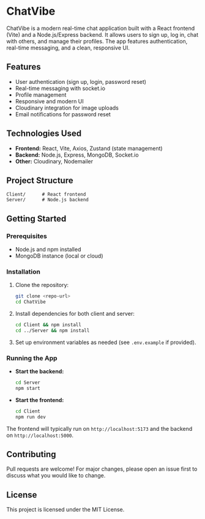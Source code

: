 # ChatVibe

ChatVibe is a modern real-time chat application built with a React frontend (Vite) and a Node.js/Express backend. It allows users to sign up, log in, chat with others, and manage their profiles. The app features authentication, real-time messaging, and a clean, responsive UI.

## Features

- User authentication (sign up, login, password reset)
- Real-time messaging with socket.io
- Profile management
- Responsive and modern UI
- Cloudinary integration for image uploads
- Email notifications for password reset

## Technologies Used

- **Frontend:** React, Vite, Axios, Zustand (state management)
- **Backend:** Node.js, Express, MongoDB, Socket.io
- **Other:** Cloudinary, Nodemailer

## Project Structure

```
Client/      # React frontend
Server/      # Node.js backend
```

## Getting Started

### Prerequisites

- Node.js and npm installed
- MongoDB instance (local or cloud)

### Installation

1. Clone the repository:
   ```bash
   git clone <repo-url>
   cd ChatVibe
   ```
2. Install dependencies for both client and server:
   ```bash
   cd Client && npm install
   cd ../Server && npm install
   ```
3. Set up environment variables as needed (see `.env.example` if provided).

### Running the App

- **Start the backend:**
  ```bash
  cd Server
  npm start
  ```
- **Start the frontend:**
  ```bash
  cd Client
  npm run dev
  ```

The frontend will typically run on `http://localhost:5173` and the backend on `http://localhost:5000`.

## Contributing

Pull requests are welcome! For major changes, please open an issue first to discuss what you would like to change.

## License

This project is licensed under the MIT License.
